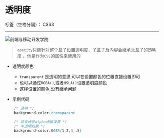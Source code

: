 # 透明度

标签（空格分隔）： CSS3

---


![前端与移动开发学院][1]
>`opacity`只能针对整个盒子设置透明度，子盒子及内容会继承父盒子的透明度 ，他是作为`CSS`的属性来使用的


* 透明度颜色
    * `transparent`  是透明的意思,可以在设置颜色的位置直接设置即可
    * 也可以通过`RGBA()`,或者`HSLA()`设置透明度颜色
    * 这样设置的颜色,没有继承问题


* 示例代码


```css
    /* 透明 */
    background-color:transparent

    /* 或者通过alpha通道设置 */
    /* 半透明效果 */
    background-color:RGBA(1,2,4,.5)
```



[1]: http://static.zybuluo.com/antumuFish/xfnngpb23mze67n7y3y9ir3l/desk.jpg






